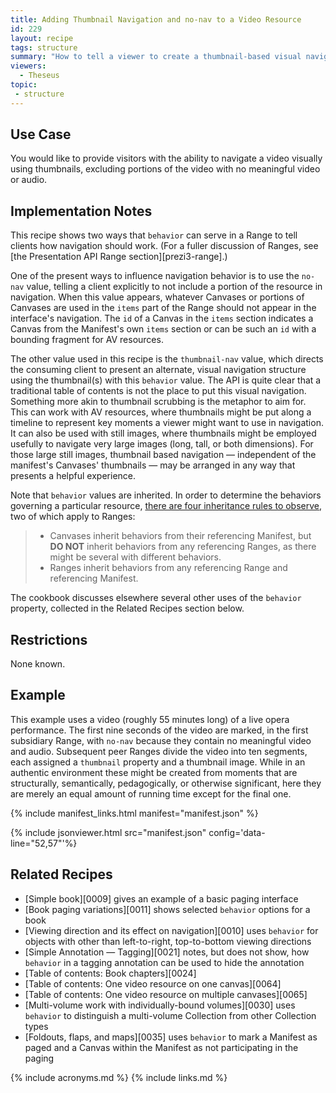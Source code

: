 ```yaml
---
title: Adding Thumbnail Navigation and no-nav to a Video Resource
id: 229
layout: recipe
tags: structure
summary: "How to tell a viewer to create a thumbnail-based visual navigation of a video as well as to exclude a segment of that video from any such navigation."
viewers:
  - Theseus
topic: 
 - structure
---
```


## Use Case

You would like to provide visitors with the ability to navigate a video visually using thumbnails, excluding portions of the video with no meaningful video or audio.

## Implementation Notes

This recipe shows two ways that `behavior` can serve in a Range to tell clients how navigation should work. (For a fuller discussion of Ranges, see [the Presentation API Range section][prezi3-range].) 

One of the present ways to influence navigation behavior is to use the `no-nav` value, telling a client explicitly to not include a portion of the resource in navigation. When this value appears, whatever Canvases or portions of Canvases are used in the `items` part of the Range should not appear in the interface's navigation. The `id` of a Canvas in the `items` section indicates a Canvas from the Manifest's own `items` section or can be such an `id` with a bounding fragment for AV resources.

The other value used in this recipe is the `thumbnail-nav` value, which directs the consuming client to present an alternate, visual navigation structure using the thumbnail(s) with this `behavior` value. The API is quite clear that a traditional table of contents is not the place to put this visual navigation. Something more akin to thumbnail scrubbing is the metaphor to aim for. This can work with AV resources, where thumbnails might be put along a timeline to represent key moments a viewer might want to use in navigation. It can also be used with still images, where thumbnails might be employed usefully to navigate very large images (long, tall, or both dimensions). For those large still images, thumbnail based navigation — independent of the manifest's Canvases' thumbnails — may be arranged in any way that presents a helpful experience.

Note that `behavior` values are inherited. In order to determine the behaviors governing a particular resource, [there are four inheritance rules to observe](https://iiif.io/api/presentation/3.0/#behavior), two of which apply to Ranges:
> + Canvases inherit behaviors from their referencing Manifest, but **DO NOT** inherit behaviors from any referencing Ranges, as there might be several with different behaviors.
> + Ranges inherit behaviors from any referencing Range and referencing Manifest.

The cookbook discusses elsewhere several other uses of the `behavior` property, collected in the Related Recipes section below.

## Restrictions

None known.

## Example

This example uses a video (roughly 55 minutes long) of a live opera performance. The first nine seconds of the video are marked, in the first subsidiary Range, with `no-nav` because they contain no meaningful video and audio. Subsequent peer Ranges divide the video into ten segments, each assigned a `thumbnail` property and a thumbnail image. While in an authentic environment these might be created from moments that are structurally, semantically, pedagogically, or otherwise significant, here they are merely an equal amount of running time except for the final one.

{% include manifest_links.html manifest="manifest.json" %}

{% include jsonviewer.html src="manifest.json" config='data-line="52,57"'%}

## Related Recipes

* [Simple book][0009] gives an example of a basic paging interface
* [Book paging variations][0011] shows selected `behavior` options for a book
* [Viewing direction and its effect on navigation][0010] uses `behavior` for objects with other than left-to-right, top-to-bottom viewing directions
* [Simple Annotation — Tagging][0021] notes, but does not show, how `behavior` in a tagging annotation can be used to hide the annotation
* [Table of contents: Book chapters][0024]
* [Table of contents: One video resource on one canvas][0064]
* [Table of contents: One video resource on multiple canvases][0065]
* [Multi-volume work with individually-bound volumes][0030] uses `behavior` to distinguish a multi-volume Collection from other Collection types
* [Foldouts, flaps, and maps][0035] uses `behavior` to mark a Manifest as paged and a Canvas within the Manifest as not participating in the paging

{% include acronyms.md %}
{% include links.md %}
